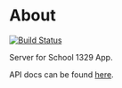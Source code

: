 # About

[![Build Status](https://travis-ci.org/potykion/school_1329_server.svg?branch=master)](https://travis-ci.org/potykion/school_1329_server)

Server for School 1329 App.

API docs can be found [here](https://github.com/potykion/school_1329_server/wiki).
